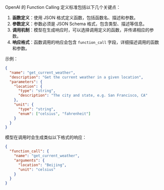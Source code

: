 OpenAI 的 Function Calling 定义标准包括以下几个关键点：

1. **函数定义**：使用 JSON 格式定义函数，包括函数名、描述和参数。
2. **参数定义**：参数必须是 JSON Schema 格式，包含类型、描述等信息。
3. **调用机制**：模型在生成响应时，可以选择调用定义的函数，并传递相应的参数。
4. **响应格式**：函数调用的响应会包含 `function_call` 字段，详细描述调用的函数和参数。

示例：

```json
{
  "name": "get_current_weather",
  "description": "Get the current weather in a given location",
  "parameters": {
    "location": {
      "type": "string",
      "description": "The city and state, e.g. San Francisco, CA"
    },
    "unit": {
      "type": "string",
      "enum": ["celsius", "fahrenheit"]
    }
  }
}
```

模型在调用时会生成类似以下格式的响应：

```json
{
  "function_call": {
    "name": "get_current_weather",
    "arguments": {
      "location": "Beijing",
      "unit": "celsius"
    }
  }
}
```